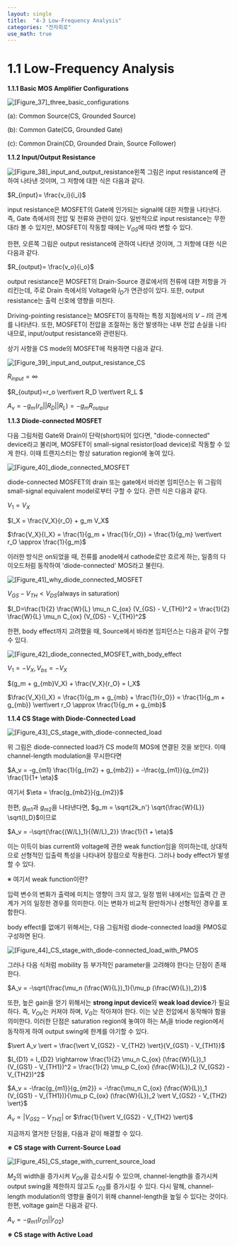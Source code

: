 ```yaml
---
layout: single
title:  "4-3 Low-Frequency Analysis"
categories: "전자회로"
use_math: true
---
```


# 1.1 Low-Frequency Analysis

**1.1.1 Basic MOS Amplifier Configurations** 

![[Figure_37]_three_basic_configurations]({{site.url}}/images/2024-04-16-Low_frequency_analysis/[Figure_37]_three_basic_configurations.jpg)

(a): Common Source(CS, Grounded Source)

(b): Common Gate(CG, Grounded Gate)

(c): Common Drain(CD, Grounded Drain, Source Follower)



**1.1.2 Input/Output Resistance**

![[Figure_38]_input_and_output_resistance]({{site.url}}/images/2024-04-16-Low_frequency_analysis/[Figure_38]_input_and_output_resistance.jpg)왼쪽 그림은 input resistance에 관하여 나타낸 것이며, 그 저항에 대한 식은 다음과 같다.

$R_{input}= \frac{v_i}{i_i}$

input resistance은 MOSFET의 Gate에 인가되는 signal에 대한 저항을 나타낸다. 즉, Gate 측에서의 전압 및 전류와 관련이 있다. 일반적으로 input resistance는 무한대라 볼 수 있지만, MOSFET이 작동할 때에는 $V_{GS}$에 따라 변할 수 있다.

한편, 오른쪽 그림은 output resistance에 관하여 나타낸 것이며, 그 저항에 대한 식은 다음과 같다.

$R_{output}= \frac{v_o}{i_o}$

output resistance은 MOSFET의 Drain-Source 경로에서의 전류에 대한 저항을 가리킨는데, 주로 Drain 측에서의 Voltage와 $I_D$가 연관성이 있다. 또한, output resistance는 출력 신호에 영향을 미친다.

Driving-pointing resistance는 MOSFET이 동작하는 특정 지점에서의 $V-I$의 관계를 나타낸다. 또한, MOSFET이 전압을 조절하는 동안 발생하는 내부 전압 손실을 나타내므로, input/output resistance와 관련된다.

상기 사항을 CS mode의 MOSFET에 적용하면 다음과 같다.

![[Figure_39]_input_and_output_resistance_CS]({{site.url}}/images/2024-04-16-Low_frequency_analysis/[Figure_39]_input_and_output_resistance_CS.jpg)

$R_{input}= \infty$

$R_{output}=r_o \vert\vert R_D \vert\vert R_L $

$A_v=-g_m(r_o \vert\vert R_D \vert\vert R_L) = -g_mR_{output}$



**1.1.3 Diode-connected MOSFET**

다음 그림처럼 Gate와 Drain이 단락(short)되어 있다면, "diode-connected" device라고 불리며, MOSFET이 small-signal resistor(load device)로 작동할 수 있게 한다. 이때 트랜지스터는 항상 saturation region에 놓여 있다.

![[Figure_40]_diode_connected_MOSFET]({{site.url}}/images/2024-04-16-Low_frequency_analysis/[Figure_40]_diode_connected_MOSFET.jpg)

diode-connected MOSFET의 drain 또는 gate에서 바라본 임피던스는 위 그림의 small-signal equivalent model로부터 구할 수 있다. 관련 식은 다음과 같다.

$V_1 = V_X$

$I_X = \frac{V_X}{r_O} + g_m V_X$

$\frac{V_X}{I_X} = \frac{1}{g_m + \frac{1}{r_O}} = \frac{1}{g_m} \vert\vert r_O  \approx \frac{1}{g_m}$

이러한 방식은 on되었을 때, 전류를 anode에서 cathode로만 흐르게 하는, 일종의 다이오드처럼 동작하여 'diode-connected' MOS라고 불린다.

![[Figure_41]_why_diode_connected_MOSFET]({{site.url}}/images/2024-04-16-Low_frequency_analysis/[Figure_41]_why_diode_connected_MOSFET.jpg)

$V_{GS}-V_{TH} < V_{DS}$(always in saturation)

$I_D=\frac{1}{2} \frac{W}{L} \mu_n C_{ox} (V_{GS} - V_{TH})^2 = \frac{1}{2} \frac{W}{L} \mu_n C_{ox} (V_{DS} - V_{TH})^2$

한편, body effect까지 고려했을 때, Source에서 바라본 임피던스는 다음과 같이 구할 수 있다.

![[Figure_42]_diode_connected_MOSFET_with_body_effect]({{site.url}}/images/2024-04-16-Low_frequency_analysis/[Figure_42]_diode_connected_MOSFET_with_body_effect.jpg)

$V_1=-V_X, V_{bs}=-V_X$

$(g_m + g_{mb}V_X)  + \frac{V_X}{r_O} = I_X$

$\frac{V_X}{I_X} = \frac{1}{g_m + g_{mb} + \frac{1}{r_O}} = \frac{1}{g_m + g_{mb}} \vert\vert r_O \approx \frac{1}{g_m + g_{mb}$



**1.1.4 CS Stage with Diode-Connected Load**

![[Figure_43]_CS_stage_with_diode-connected_load]({{site.url}}/images/2024-04-16-Low_frequency_analysis/[Figure_43]_CS_stage_with_diode-connected_load.jpg)

위 그림은 diode-connected load가 CS mode의 MOS에 연결된 것을 보인다. 이때 channel-length modulation을 무시한다면

$A_v = -g_{m1} \frac{1}{g_{m2} + g_{mb2}} = -\frac{g_{m1}}{g_{m2}} \frac{1}{1+ \eta}$

여기서 $\eta = \frac{g_{mb2}}{g_{m2}}$

한편, $g_{m1}$과 $g_{m2}$을 나타낸다면, $g_m = \sqrt{2k_n'} \sqrt{\frac{W}{L}} \sqrt{I_D}$이므로

$A_v = -\sqrt{\frac{(W/L)_1}{(W/L)_2}} \frac{1}{1 + \eta}$

이는 이득이 bias current와 voltage에 관한 weak function임을 의미하는데, 상대적으로 선형적인 입출력 특성을 나타내어 장점으로 작용한다. 그러나 body effect가 발생할 수 있다.

※ 여기서 weak function이란?

입력 변수의 변화가 출력에 미치는 영향이 크지 않고, 일정 범위 내에서는 입출력 간 관계가 거의 일정한 경우를 의미한다. 이는 변화가 비교적 완만하거나 선형적인 경우를 포함한다.

body effect를 없애기 위해서는, 다음 그림처럼 diode-connected load을 PMOS로 구성하면 된다. 

![[Figure_44]_CS_stage_with_diode-connected_load_with_PMOS]({{site.url}}/images/2024-04-16-Low_frequency_analysis/[Figure_44]_CS_stage_with_diode-connected_load_with_PMOS.jpg)

그러나 다음 식처럼 mobility 등 부가적인 parameter을 고려해야 한다는 단점이 존재한다.

$A_v = -\sqrt{\frac{\mu_n (\frac{W}{L})_1}{\mu_p (\frac{W}{L})_2}}$

또한, 높은 gain을 얻기 위해서는 **strong input device**와 **weak load device**가 필요하다. 즉, $V_{OV}$는 커져야 하며, $V_G$는 작아져야 한다. 이는 낮은 전압에서 동작해야 함을 의미한다. 이러한 단점은 saturation region에 놓여야 하는 $M_1$을 triode region에서 동작하게 하여 output swing에 한계를 야기할 수 있다.

$\vert A_v \vert = \frac{\vert V_{GS2} - V_{TH2} \vert}{V_{GS1} - V_{TH1}}$

$I_{D1} = I_{D2} \rightarrow \frac{1}{2} \mu_n C_{ox} (\frac{W}{L})_1 (V_{GS1} - V_{TH1})^2 = \frac{1}{2} \mu_p C_{ox} (\frac{W}{L})_2 (V_{GS2} - V_{TH2})^2$

$A_v = -\frac{g_{m1}}{g_{m2}} = -\frac{\mu_n C_{ox} (\frac{W}{L})_1 (V_{GS1} - V_{TH1})}{\mu_p C_{ox} (\frac{W}{L})_2 \vert V_{GS2} - V_{TH2} \vert}$

$A_v \propto \vert V_{GS2} - V_{TH2} \vert$ or $\frac{1}{\vert V_{GS2} - V_{TH2} \vert}$

지금까지 열거한 단점을, 다음과 같이 해결할 수 있다.

**※ CS stage with Current-Source Load**

![[Figure_45]_CS_stage_with_current_source_load]({{site.url}}/images/2024-04-16-Low_frequency_analysis/[Figure_45]_CS_stage_with_current_source_load.jpg)

$M_2$의 width을 증가시켜 $V_{OV}$을 감소시킬 수 있으며, channel-length을 증가시켜 output swing을 제한하지 않고도 $r_{O2}$를 증가시킬 수 있다. 다시 말해, channel-length modulation의 영향을 줄이기 위해 channel-length을 높일 수 있다는 것이다. 한편, voltage gain은 다음과 같다.

$A_v = -g_{m1}(r_{O1} \vert \vert r_{O2})$

**※ CS stage with Active Load**
